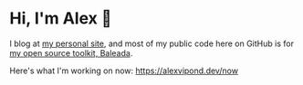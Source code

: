 # Hi, I'm Alex 🌱

I blog at [my personal site](https://alexvipond.dev/), and most of my public code here on GitHub is for [my open source toolkit, Baleada](https://github.com/baleada/).

Here's what I'm working on now: https://alexvipond.dev/now
